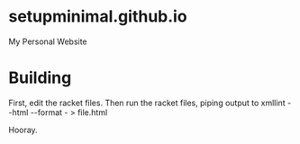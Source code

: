 setupminimal.github.io
======================

My Personal Website


Building
========

First, edit the racket files. Then run the racket files, piping output to xmllint --html --format - > file.html

Hooray.
